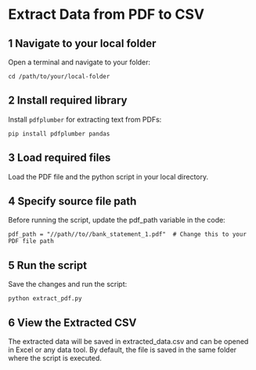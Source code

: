 # Extract Data from PDF to CSV

## 1 Navigate to your local folder
Open a terminal and navigate to your folder:

```
cd /path/to/your/local-folder
```

## 2 Install required library 
Install `pdfplumber` for extracting text from PDFs:

```
pip install pdfplumber pandas
```

## 3 Load required files
Load the PDF file and the python script in your local directory. 

## 4 Specify source file path
Before running the script, update the pdf_path variable in the code:

```
pdf_path = "//path//to//bank_statement_1.pdf"  # Change this to your PDF file path
```

## 5 Run the script
Save the changes and run the script:

```
python extract_pdf.py
```

## 6 View the Extracted CSV
The extracted data will be saved in extracted_data.csv and can be opened in Excel or any data tool. By default, the file is saved in the same folder where the script is executed.